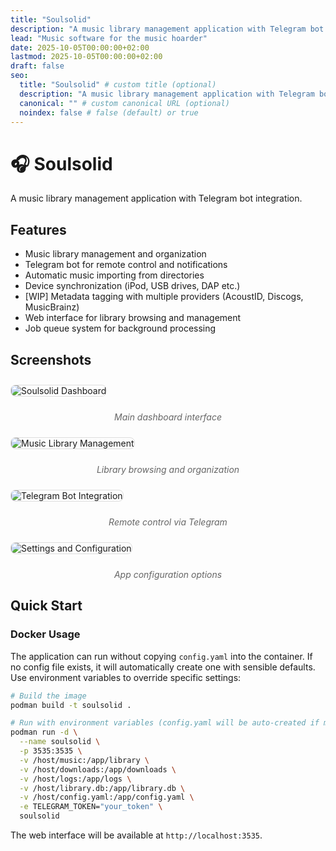 ```yaml
---
title: "Soulsolid"
description: "A music library management application with Telegram bot integration"
lead: "Music software for the music hoarder"
date: 2025-10-05T00:00:00+02:00
lastmod: 2025-10-05T00:00:00+02:00
draft: false
seo:
  title: "Soulsolid" # custom title (optional)
  description: "A music library management application with Telegram bot integration" # custom description (recommended)
  canonical: "" # custom canonical URL (optional)
  noindex: false # false (default) or true
---
```


# 🎧 Soulsolid

A music library management application with Telegram bot integration.

## Features

- Music library management and organization
- Telegram bot for remote control and notifications
- Automatic music importing from directories
- Device synchronization (iPod, USB drives, DAP etc.)
- [WIP] Metadata tagging with multiple providers (AcoustID, Discogs, MusicBrainz)
- Web interface for library browsing and management
- Job queue system for background processing

## Screenshots

<img src="/app-dashboard.png" alt="Soulsolid Dashboard" style="max-width: 100%; height: auto; border: 1px solid #ddd; border-radius: 8px; margin: 10px 0;">
<p style="text-align: center; font-style: italic; color: #666;">Main dashboard interface</p>

<img src="/app-library.png" alt="Music Library Management" style="max-width: 100%; height: auto; border: 1px solid #ddd; border-radius: 8px; margin: 10px 0;">
<p style="text-align: center; font-style: italic; color: #666;">Library browsing and organization</p>

<img src="/app-telegram.png" alt="Telegram Bot Integration" style="max-width: 100%; height: auto; border: 1px solid #ddd; border-radius: 8px; margin: 10px 0;">
<p style="text-align: center; font-style: italic; color: #666;">Remote control via Telegram</p>

<img src="/app-settings.png" alt="Settings and Configuration" style="max-width: 100%; height: auto; border: 1px solid #ddd; border-radius: 8px; margin: 10px 0;">
<p style="text-align: center; font-style: italic; color: #666;">App configuration options</p>

## Quick Start

### Docker Usage

The application can run without copying `config.yaml` into the container. If no config file exists, it will automatically create one with sensible defaults. Use environment variables to override specific settings:

```bash
# Build the image
podman build -t soulsolid .

# Run with environment variables (config.yaml will be auto-created if missing)
podman run -d \
  --name soulsolid \
  -p 3535:3535 \
  -v /host/music:/app/library \
  -v /host/downloads:/app/downloads \
  -v /host/logs:/app/logs \
  -v /host/library.db:/app/library.db \
  -v /host/config.yaml:/app/config.yaml \
  -e TELEGRAM_TOKEN="your_token" \
  soulsolid
```

The web interface will be available at `http://localhost:3535`.
